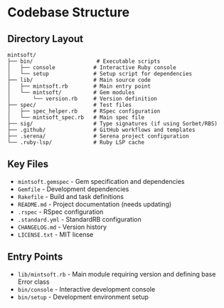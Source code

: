 # Codebase Structure

## Directory Layout
```
mintsoft/
├── bin/                    # Executable scripts
│   ├── console            # Interactive Ruby console
│   └── setup              # Setup script for dependencies
├── lib/                   # Main source code
│   ├── mintsoft.rb        # Main entry point
│   └── mintsoft/          # Gem modules
│       └── version.rb     # Version definition
├── spec/                  # Test files
│   ├── spec_helper.rb     # RSpec configuration
│   └── mintsoft_spec.rb   # Main spec file
├── sig/                   # Type signatures (if using Sorbet/RBS)
├── .github/               # GitHub workflows and templates
├── .serena/               # Serena project configuration
└── .ruby-lsp/             # Ruby LSP cache
```

## Key Files
- `mintsoft.gemspec` - Gem specification and dependencies
- `Gemfile` - Development dependencies
- `Rakefile` - Build and task definitions
- `README.md` - Project documentation (needs updating)
- `.rspec` - RSpec configuration
- `.standard.yml` - StandardRB configuration
- `CHANGELOG.md` - Version history
- `LICENSE.txt` - MIT license

## Entry Points
- `lib/mintsoft.rb` - Main module requiring version and defining base Error class
- `bin/console` - Interactive development console
- `bin/setup` - Development environment setup